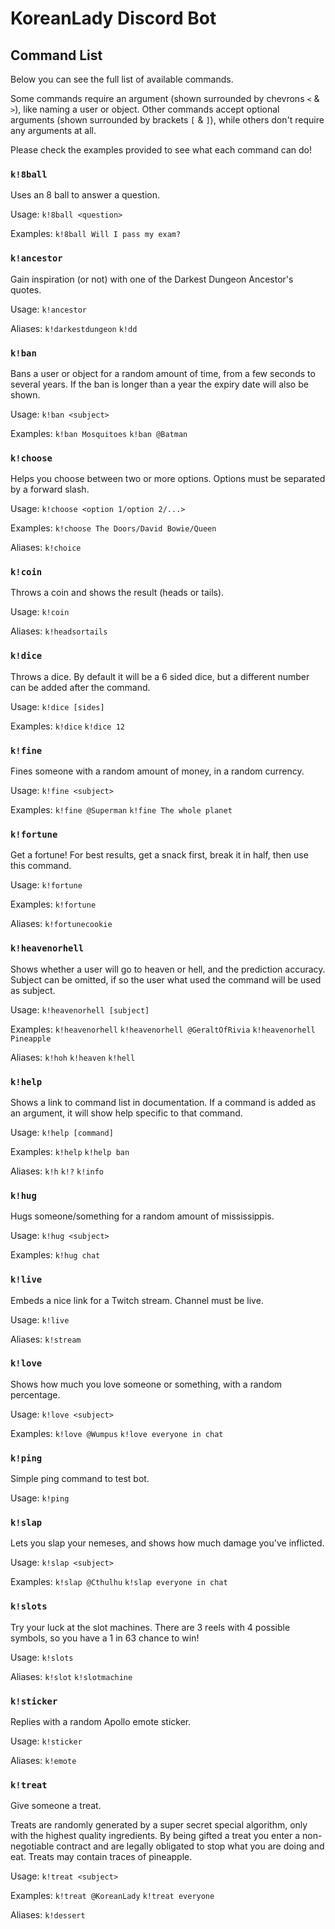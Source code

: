# KoreanLady Discord Bot

## Command List

Below you can see the full list of available commands.

Some commands require an argument (shown surrounded by chevrons `<` & `>`), like naming a user or object. Other commands accept optional arguments (shown surrounded by brackets `[` & `]`), while others don't require any arguments at all.

Please check the examples provided to see what each command can do!

### `k!8ball`

Uses an 8 ball to answer a question.

Usage: `k!8ball <question>`

Examples: `k!8ball Will I pass my exam?`

### `k!ancestor`

Gain inspiration (or not) with one of the Darkest Dungeon Ancestor's quotes.

Usage: `k!ancestor`

Aliases: `k!darkestdungeon` `k!dd`

### `k!ban`

Bans a user or object for a random amount of time, from a few seconds to several years. If the ban is longer than a year the expiry date will also be shown.

Usage: `k!ban <subject>`

Examples: `k!ban Mosquitoes` `k!ban @Batman`

### `k!choose`

Helps you choose between two or more options. Options must be separated by a forward slash.

Usage: `k!choose <option 1/option 2/...>`

Examples: `k!choose The Doors/David Bowie/Queen`

Aliases: `k!choice`

### `k!coin`

Throws a coin and shows the result (heads or tails).

Usage: `k!coin`

Aliases: `k!headsortails`

### `k!dice`

Throws a dice. By default it will be a 6 sided dice, but a different number can be added after the command.

Usage: `k!dice [sides]`

Examples: `k!dice` `k!dice 12`

### `k!fine`

Fines someone with a random amount of money, in a random currency.

Usage: `k!fine <subject>`

Examples: `k!fine @Superman` `k!fine The whole planet`

### `k!fortune`

Get a fortune! For best results, get a snack first, break it in half, then use this command.

Usage: `k!fortune`

Examples: `k!fortune`

Aliases: `k!fortunecookie`

### `k!heavenorhell`

Shows whether a user will go to heaven or hell, and the prediction accuracy. Subject can be omitted, if so the user what used the command will be used as subject.

Usage: `k!heavenorhell [subject]`

Examples: `k!heavenorhell` `k!heavenorhell @GeraltOfRivia` `k!heavenorhell Pineapple`

Aliases: `k!hoh` `k!heaven` `k!hell`

### `k!help`

Shows a link to command list in documentation. If a command is added as an argument, it will show help specific to that command.

Usage: `k!help [command]`

Examples: `k!help` `k!help ban`

Aliases: `k!h` `k!?` `k!info`

### `k!hug`

Hugs someone/something for a random amount of mississippis.

Usage: `k!hug <subject>`

Examples: `k!hug chat`

### `k!live`

Embeds a nice link for a Twitch stream. Channel must be live.

Usage: `k!live`

Aliases: `k!stream`

### `k!love`

Shows how much you love someone or something, with a random percentage.

Usage: `k!love <subject>`

Examples: `k!love @Wumpus` `k!love everyone in chat`

### `k!ping`

Simple ping command to test bot.

Usage: `k!ping`

### `k!slap`

Lets you slap your nemeses, and shows how much damage you've inflicted.

Usage: `k!slap <subject>`

Examples: `k!slap @Cthulhu` `k!slap everyone in chat`

### `k!slots`

Try your luck at the slot machines. There are 3 reels with 4 possible symbols, so you have a 1 in 63 chance to win!

Usage: `k!slots`

Aliases: `k!slot` `k!slotmachine`

### `k!sticker`

Replies with a random Apollo emote sticker.

Usage: `k!sticker`

Aliases: `k!emote`

### `k!treat`

Give someone a treat.

Treats are randomly generated by a super secret special algorithm, only with the highest quality ingredients. By being gifted a treat you enter a non-negotiable contract and are legally obligated to stop what you are doing and eat. Treats may contain traces of pineapple.

Usage: `k!treat <subject>`

Examples: `k!treat @KoreanLady` `k!treat everyone`

Aliases: `k!dessert`
